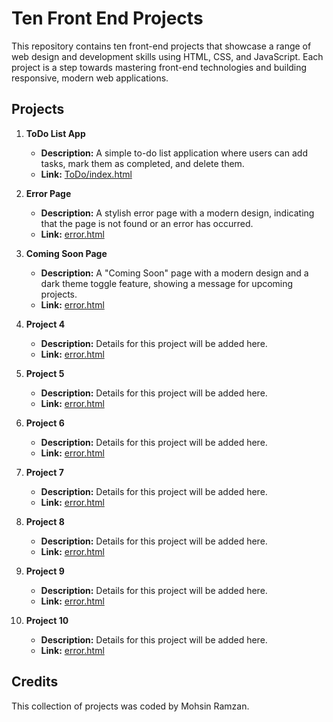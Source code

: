 # Ten Front End Projects

This repository contains ten front-end projects that showcase a range of web design and development skills using HTML, CSS, and JavaScript. Each project is a step towards mastering front-end technologies and building responsive, modern web applications.

## Projects

1. **ToDo List App**
   - **Description:** A simple to-do list application where users can add tasks, mark them as completed, and delete them.
   - **Link:** [ToDo/index.html](ToDo/index.html)

2. **Error Page**
   - **Description:** A stylish error page with a modern design, indicating that the page is not found or an error has occurred.
   - **Link:** [error.html](error.html)

3. **Coming Soon Page**
   - **Description:** A "Coming Soon" page with a modern design and a dark theme toggle feature, showing a message for upcoming projects.
   - **Link:** [error.html](error.html)

4. **Project 4**
   - **Description:** Details for this project will be added here.
   - **Link:** [error.html](error.html)

5. **Project 5**
   - **Description:** Details for this project will be added here.
   - **Link:** [error.html](error.html)

6. **Project 6**
   - **Description:** Details for this project will be added here.
   - **Link:** [error.html](error.html)

7. **Project 7**
   - **Description:** Details for this project will be added here.
   - **Link:** [error.html](error.html)

8. **Project 8**
   - **Description:** Details for this project will be added here.
   - **Link:** [error.html](error.html)

9. **Project 9**
   - **Description:** Details for this project will be added here.
   - **Link:** [error.html](error.html)

10. **Project 10**
    - **Description:** Details for this project will be added here.
    - **Link:** [error.html](error.html)

## Credits

This collection of projects was coded by Mohsin Ramzan.
